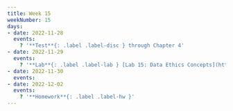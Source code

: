 ```yaml
---
title: Week 15
weekNumber: 15
days:
- date: 2022-11-28
  events:
    ? '**Test**{: .label .label-disc } through Chapter 4'
- date: 2022-11-29
  events:
    ? '**Lab**{: .label .label-lab } [Lab 15: Data Ethics Concepts](https://jupyterhub.academic.kube.ohio.edu/hub/user-redirect/git-pull?repo=https%3A%2F%2Fgithub.com%2Fdata-ohio%2FMATH2530_Fall22-23&urlpath=lab%2Ftree%2FMATH2530_Fall22-23%2Flab%2Flab15%2Flab15.ipynb&branch=main)'
- date: 2022-11-30
  events:
- date: 2022-12-02
  events:
    ? '**Homework**{: .label .label-hw }'
---
```

